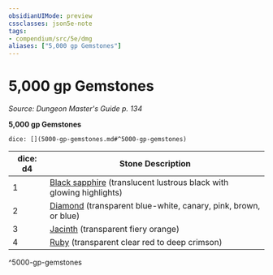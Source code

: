 ```yaml
---
obsidianUIMode: preview
cssclasses: json5e-note
tags:
- compendium/src/5e/dmg
aliases: ["5,000 gp Gemstones"]
---
```

# 5,000 gp Gemstones
*Source: Dungeon Master's Guide p. 134* 

**5,000 gp Gemstones**

`dice: [](5000-gp-gemstones.md#^5000-gp-gemstones)`

| dice: d4 | Stone Description |
|----------|-------------------|
| 1 | [Black sapphire](black-sapphire.md) (translucent lustrous black with glowing highlights) |
| 2 | [Diamond](diamond.md) (transparent blue-white, canary, pink, brown, or blue) |
| 3 | [Jacinth](jacinth.md) (transparent fiery orange) |
| 4 | [Ruby](ruby.md) (transparent clear red to deep crimson) |
^5000-gp-gemstones